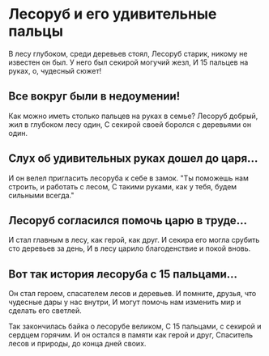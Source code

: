 # Лесоруб и его удивительные пальцы

В лесу глубоком, среди деревьев стоял,
Лесоруб старик, никому не известен он был.
У него был секирой могучий жезл,
И 15 пальцев на руках, о, чудесный сюжет!

## Все вокруг были в недоумении!

Как можно иметь столько пальцев на руках в семье?
Лесоруб добрый, жил в глубоком лесу один,
С секирой своей боролся с деревьями он один.

## Слух об удивительных руках дошел до царя...

И он велел пригласить лесоруба к себе в замок.
"Ты поможешь нам строить, и работать с лесом,
С такими руками, как у тебя, будем сильными всегда."

## Лесоруб согласился помочь царю в труде...

И стал главным в лесу, как герой, как друг.
И секира его могла срубить сто деревьев за день,
И в лесу царило благоденствие и покой вновь.

## Вот так история лесоруба с 15 пальцами...

Он стал героем, спасателем лесов и деревьев.
И помните, друзья, что чудесные дары у нас внутри,
И могут помочь нам изменить мир и сделать его светлей.

Так закончилась байка о лесорубе великом,
С 15 пальцами, с секирой и сердцем горячим.
И он остался в памяти как герой и друг,
Спаситель лесов и природы, до конца дней своих.
